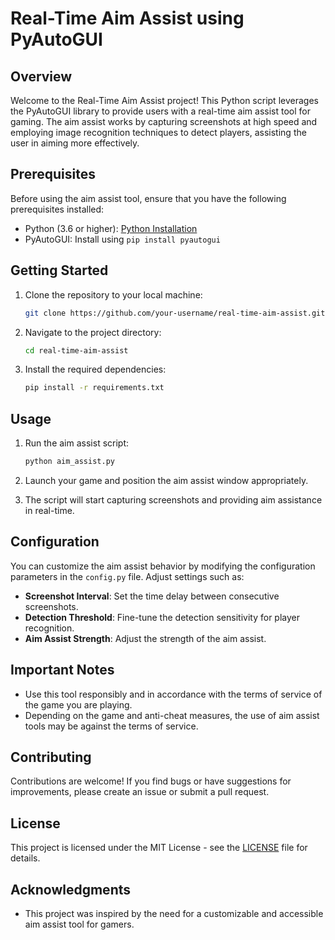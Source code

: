 # Real-Time Aim Assist using PyAutoGUI

## Overview

Welcome to the Real-Time Aim Assist project! This Python script leverages the PyAutoGUI library to provide users with a real-time aim assist tool for gaming. The aim assist works by capturing screenshots at high speed and employing image recognition techniques to detect players, assisting the user in aiming more effectively.

## Prerequisites

Before using the aim assist tool, ensure that you have the following prerequisites installed:

- Python (3.6 or higher): [Python Installation](https://www.python.org/downloads/)
- PyAutoGUI: Install using `pip install pyautogui`

## Getting Started

1. Clone the repository to your local machine:

   ```bash
   git clone https://github.com/your-username/real-time-aim-assist.git
   ```

2. Navigate to the project directory:

   ```bash
   cd real-time-aim-assist
   ```

3. Install the required dependencies:

   ```bash
   pip install -r requirements.txt
   ```

## Usage

1. Run the aim assist script:

   ```bash
   python aim_assist.py
   ```

2. Launch your game and position the aim assist window appropriately.

3. The script will start capturing screenshots and providing aim assistance in real-time.

## Configuration

You can customize the aim assist behavior by modifying the configuration parameters in the `config.py` file. Adjust settings such as:

- **Screenshot Interval**: Set the time delay between consecutive screenshots.
- **Detection Threshold**: Fine-tune the detection sensitivity for player recognition.
- **Aim Assist Strength**: Adjust the strength of the aim assist.

## Important Notes

- Use this tool responsibly and in accordance with the terms of service of the game you are playing.
- Depending on the game and anti-cheat measures, the use of aim assist tools may be against the terms of service.

## Contributing

Contributions are welcome! If you find bugs or have suggestions for improvements, please create an issue or submit a pull request.

## License

This project is licensed under the MIT License - see the [LICENSE](LICENSE) file for details.

## Acknowledgments

- This project was inspired by the need for a customizable and accessible aim assist tool for gamers.
